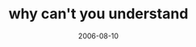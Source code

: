 ---
layout: base.njk
title : 'why can&#39;t you understand' 
view_title : 'why can&#39;t you understand' 
year : '2006' 
date : '2006-08-10' 
img_file : '/drawing/whycantyouunderstand2.png' 
html_file : 'whycantyouunderstand2' 
next_html : 'jesuslovesyou.html' 
year_order : '210' 
permalink : "title/{{html_file}}.html"
---